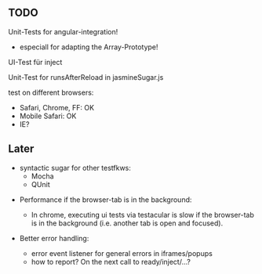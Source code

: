 TODO
----
Unit-Tests for angular-integration!
* especiall for adapting the Array-Prototype!

UI-Test für inject

Unit-Test for runsAfterReload in jasmineSugar.js

test on different browsers:
  * Safari, Chrome, FF: OK
  * Mobile Safari: OK
  * IE?

Later
---------
- syntactic sugar for other testfkws:
  * Mocha
  * QUnit

* Performance if the browser-tab is in the background:
  - In chrome, executing ui tests via testacular is slow if
    the browser-tab is in the background (i.e. another tab is open and focused).

* Better error handling:
  - error event listener for general errors in iframes/popups
  - how to report? On the next call to ready/inject/...?
